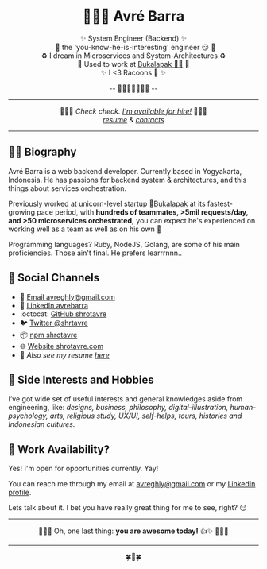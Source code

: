<div class="info">
  <h1 class="name" align="center"><span>👨🏻‍🚀 Avré Barra</span></h1>
  <p class="meta-data" align="center">
    ✨ System Engineer (Backend) ✨ <br/>
    🧲 the 'you-know-he-is-interesting' engineer 😏 🧲<br/>
    ♻️ I dream in Microservices and System-Architectures ♻️<br/>
    🦄 Used to work at <a target="_blank" rel="noopener noreferrer" href="https://www.bukalapak.com">Bukalapak 🤘🏻</a> 🦄 <br/>
    ✨ I <3 Racoons 🦝 ✨<br/>

  </p>
  <p class="info-footer" align="center">
    -- 👨🏻‍🏫🍀🍉👨‍💻 --
  </p>

</div>

---

  <p class="info-footer" align="center">
    👩🏻‍🚀 <i>Check check. <a target="_blank" rel="noopener noreferrer" href="https://github.com/shrotavre/about#-work-availability">I'm available for hire!</a></i> 👨🏻‍🚀<br/>
    <i><a target="_blank" rel="noopener noreferrer" href="http://vitae.shrotavre.com">resume</a></i> & <i><a target="_blank" rel="noopener noreferrer" href="https://github.com/shrotavre/about#-social-channels">contacts</a></i>
  </p>

---

## 👦🏻 Biography

Avré Barra is a web backend developer. Currently based in Yogyakarta, Indonesia. He has passions for backend system & architectures, and this things about services orchestration.

Previously worked at unicorn-level startup 🦄[Bukalapak](https://www.bukalapak.com) at its fastest-growing pace period, with **hundreds of teammates, >5mil requests/day, and >50 microservices orchestrated,** you can expect he's experienced on working well as a team as well as on his own 🐐

Programming languages? Ruby, NodeJS, Golang, are some of his main proficiencies. Those ain't final. He prefers learrrnnn..

## 👥 Social Channels

- 📧 [Email avreghly@gmail.com](mailto:avreghly@gmail.com)
- 💼 [LinkedIn avrebarra](https://www.linkedin.com/in/avre-barra/)
- :octocat: [GitHub shrotavre](https://github.com/shrotavre)
- 🐦 [Twitter @shrtavre](https://twitter.com/shrtavre)
- 📦 [npm shrotavre](https://npmjs.com/~shrotavre)
- 🌐 [Website shrotavre.com](http://www.shrotavre.com)
- 🧾 *Also see my resume [here](http://vitae.shrotavre.com)*

## 🌠 Side Interests and Hobbies
I’ve got wide set of useful interests and general knowledges aside from engineering, like: *designs, business, philosophy, digital-illustration, human-psychology, arts, religious study, UX/UI, self-helps, tours, histories and Indonesian cultures.*

## 👞 Work Availability?
Yes! I'm open for opportunities currently. Yay!

You can reach me through my email at [avreghly@gmail.com](mailto:avreghly@gmail.com) or my [LinkedIn profile](https://www.linkedin.com/in/avre-barra/). 

Lets talk about it. I bet you have really great thing for me to see, right? 😏 

---

<div class="info">
  <p class="info-footer" align="center">
     👩🏻‍🚀 Oh, one last thing: <b>you are awesome today!</b> 👍✨ 👨🏻‍🚀<br/>
  </p>
</div>

---

  <p class="info-footer" align="center">
  🍀🏫🍀
  </p>